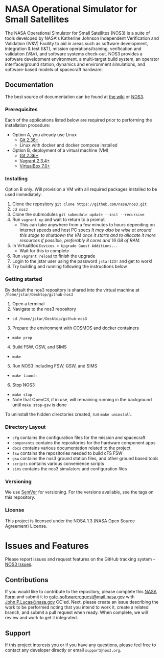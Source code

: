 # NASA Operational Simulator for Small Satellites
The NASA Operational Simulator for Small Satellites (NOS3) is a suite of tools developed by NASA's Katherine Johnson Independent Verification and Validation (IV&V) Facility to aid in areas such as software development, integration & test (I&T), mission operations/training, verification and validation (V&V), and software systems check-out. 
NOS3 provides a software development environment, a multi-target build system, an operator interface/ground station, dynamics and environment simulations, and software-based models of spacecraft hardware.

## Documentation
The best source of documentation can be found at [the wiki](https://github.com/nasa/nos3/wiki) or [NOS3](http://www.nos3.org).

### Prerequisites
Each of the applications listed below are required prior to performing the installation procedure:
* Option A, you already use Linux
  * [Git 2.36+](https://git-scm.com/)
  * Linux with docker and docker compose installed
* Option B, deployment of a virtual machine (VM)
  * [Git 2.36+](https://git-scm.com/)
  * [Vagrant 2.3.4+](https://www.vagrantup.com/)
  * [VirtualBox 7.0+](https://www.virtualbox.org/)

### Installing
Option B only.
Will provision a VM with all required packages installed to be used immediately.
1. Clone the repository `git clone https://github.com/nasa/nos3.git`
2. `cd nos3`
3. Clone the submodules `git submodule update --init --recursive`
4. Run `vagrant up` and wait to return to a prompt
    - This can take anywhere from a few minutes to hours depending on internet speeds and host PC specs
_It may also be wise at around this stage to shutdown the VM once it starts and to allocate it more resources if possible, preferably 8 cores and 16 GB of RAM._
5. In VirtualBox `Devices > Upgrade Guest Additions...`
	- Wait for this to complete
6. Run `vagrant reload` to finish the upgrade
7. Login to the jstar user using the password `jstar123!` and get to work!
8. Try building and running following the instructions below

### Getting started
By default the nos3 repository is shared into the virtual machine at `/home/jstar/Desktop/github-nos3`
1. Open a terminal
2. Navigate to the nos3 repository
  - `cd /home/jstar/Desktop/github-nos3`
3. Prepare the environment with COSMOS and docker containers
  - `make prep`
4. Build FSW, GSW, and SIMS
  - `make`
5. Run NOS3 including FSW, GSW, and SIMS
  - `make launch`
6. Stop NOS3
  - `make stop`
  - Note that OpenC3, if in use, will remaining running in the background until `make stop-gsw` is done

To uninstall the hidden directories created, run `make uninstall`.

### Directory Layout
* `cfg` contains the configuration files for the mission and spacecraft
* `components` contains the repositories for the hardware component apps
* `docs` contains various documentation related to the project
* `fsw` contains the repositories needed to build cFS FSW
* `gsw` contains the nos3 ground station files, and other ground based tools
* `scripts` contains various convenience scripts
* `sims` contains the nos3 simulators and configuration files

### Versioning
We use [SemVer](http://semver.org/) for versioning. For the versions available, see the tags on this repository.

### License
This project is licensed under the NOSA 1.3 (NASA Open Source Agreement) License. 

# Issues and Features
Please report issues and request features on the GitHub tracking system - [NOS3 Issues](https://www.github.com/nasa/nos3/issues).

## Contributions
If you would like to contribute to the repository, please complete this [NASA Form][def] and submit it to gsfc-softwarerequest@mail.nasa.gov with John.P.Lucas@nasa.gov CC'ed.
Next, please create an issue describing the work to be performed noting that you intend to work it, create a related branch, and submit a pull request when ready. When complete, we will review and work to get it integrated.

## Support
If this project interests you or if you have any questions, please feel free to contact any developer directly or email `support@nos3.org`.


[def]: https://github.com/nasa/nos3/files/14578604/NOS3_Invd_CLA.pdf "NOS3 NASA Contributor Form PDF"